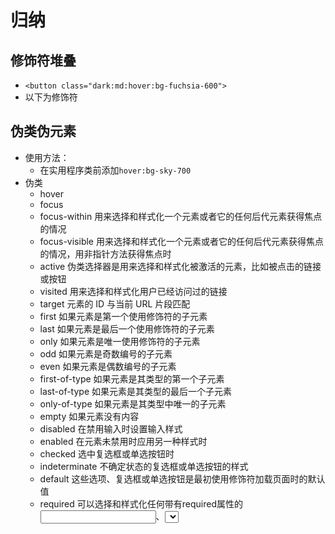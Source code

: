 # 归纳

## 修饰符堆叠

- `<button class="dark:md:hover:bg-fuchsia-600">`
- 以下为修饰符

## 伪类伪元素

- 使用方法：
  - 在实用程序类前添加`hover:bg-sky-700`
- 伪类
  - hover
  - focus
  - focus-within 用来选择和样式化一个元素或者它的任何后代元素获得焦点的情况
  - focus-visible 用来选择和样式化一个元素或者它的任何后代元素获得焦点的情况，用非指针方法获得焦点时
  - active 伪类选择器是用来选择和样式化被激活的元素，比如被点击的链接或按钮
  - visited 用来选择和样式化用户已经访问过的链接
  - target 元素的 ID 与当前 URL 片段匹配
  - first 如果元素是第一个使用修饰符的子元素
  - last 如果元素是最后一个使用修饰符的子元素
  - only 如果元素是唯一使用修饰符的子元素
  - odd 如果元素是奇数编号的子元素
  - even 如果元素是偶数编号的子元素
  - first-of-type 如果元素是其类型的第一个子元素
  - last-of-type 如果元素是其类型的最后一个子元素
  - only-of-type 如果元素是其类型中唯一的子元素
  - empty 如果元素没有内容
  - disabled 在禁用输入时设置输入样式
  - enabled 在元素未禁用时应用另一种样式时
  - checked 选中复选框或单选按钮时
  - indeterminate 不确定状态的复选框或单选按钮的样式
  - default 这些选项、复选框或单选按钮是最初使用修饰符加载页面时的默认值
  - required 可以选择和样式化任何带有required属性的<input>、<select>或<textarea>元素
  - valid 输入有效时的样式
  - invalid 输入无效时的样式
  - in-range 当输入的值在指定的范围限制内时
  - out-of-range 当输入的值超出指定范围限制时
  - placeholder-shown 显示占位符时设置输入样式
  - autofill 自动填充输入时，用户未编辑过
  - read-only 在输入为只读时
- 伪元素
  - before 创建一个元素作为当前元素的第一个子元素
  - after
  - placeholder
  - file 代表 type="file" 的 <input> 的按钮 ::file-selector-button
  - marker: 匹配当前标签下 列表的标记框（通常为一个符号或数字）。它作用在任何设置了 display: list-item 的元素或伪元素上，例如 <li> 和 <summary> 元素
  - selection 是一个CSS伪元素选择器，它可以用来给用户选中的文本添加样式
  - first-line 首行
  - first-letter 首字
  - backdrop ::backdrop在任何处于全屏模式的元素下的即刻渲染的盒子（并且在所有其他在堆中的层级更低的元素之上）

## 媒体查询

- 使用方法：
  - 在实用程序类前添加`sm:bg-sky-700`
- 媒体查询
  - sm @media (min-width: 640px)
  - md @media (min-width: 768px)
  - lg @media (min-width: 1024px)
  - xl @media (min-width: 1280px)
  - 2xl @media (min-width: 1536px)
  - min-[…] 自定义 @media (min-width: …)`min-[320px]`
  - max-sm @media not all and (min-width: 640px)
  - max-md @media not all and (min-width: 768px)
  - max-lg @media not all and (min-width: 1024px)
  - max-xl @media not all and (min-width: 1280px)
  - max-2xl @media not all and (min-width: 1536px)
  - max-[…] 自定义@media (max-width: …)
  - portrait 竖屏，@media (orientation: portrait)
  - landscape 横屏
  - dark @media (prefers-color-scheme: dark)
  - motion-reduce 一个CSS媒体查询，它可以用来检测用户是否在设备上启用了减少非必要动画或运动的设置
  - motion-safe 当用户没有设置 prefers-reduced-motion 时才添加样式
  - contrast-more 用户请求更多对比度时，@media (prefers-contrast: more)
  - print 打印样式
  - supports-[...] 特性查询，用来判断浏览器是否支持某些 css 特性，例如：@supports (display: grid) { ... }`supports-[display:grid]:grid`

## 其他

### 属性选择器

- aria-* 属性选择器
  - `<div aria-checked="true" class="aria-checked:bg-sky-700">`
  - `<th aria-sort="ascending" class="aria-[sort=ascending]:bg-[url('/img/down-arrow.svg')]">`
  - 和 group 和 peer 配合使用`<svg class="group-aria-[sort=ascending]:rotate-0>`
- data-* 属性选择器
  - `<div data-size="large" class="data-[size=large]:p-8">`
- open 具有 open 属性的元素
  - `<details class="open:bg-white>`
  - details 和 dialog 标签具有 open 属性

### 后代选择器

- ltr、rtl 不同文本展示方式下设置样式，html 中设置

  ```
  <html dir="ltr">
  ```

  才能够生效

  - `<div class="ltr:ml-3 rtl:mr-3">`

- 根据父元素状态设置元素样式时，在父元素绑定group，在子元素绑定group-*来定义

```html
<a href="#" class="group">
  <h3 class="group-hover:text-white">New project</h3>
</a>
```

- 根据特定父元素状态来设置元素样式，在父元素绑定group/{name}，在子元素绑定group-hover/{name}来定义

```html
<li class="group/item">
  <a class="group-hover/item:visible"></a>
</li>
```

- 可以在 group-[] 的方括号内传入任意选择器来指定特定的父元素

```xml
<div class="group is-published">
  <div class="group-[.is-published]:block">
    Published
  </div>
</div>
```

- & 用来作为 group 的占位符，空格用 _ 代替`group-[.is-published]:block`是`group-[&.is-published]:block`的简写

```vue
<div class="group">
  <div class="group-[:nth-of-type(3)_&]:block">
  </div>
</div>
```

```css
:nth-of-type(3) .group .group-\[\:nth-of-type\(3\)_\&\]\:block {
  display: block;
}
```



https://www.tailwindcss.cn/docs/configuration

# 安装（略）

# 编辑器设置（略）

# Using with Preprocessors 与预处理器一起使用（略）

# Optimizing for Production 针对生产进行优化（略）

# Browser Support 浏览器支持（略）

# Upgrade Guide 升级指南（略）

# Utility-First Fundamentals 效用优先基础知识

- 好处
  - You aren’t wasting energy inventing class names. 你不是在浪费精力发明类名
    - 注释：一个自定义类有什么作用？
  - Your CSS stops growing 您的 CSS 停止增长
  - Making changes feels safer 进行更改感觉更安全
    - 注释：只影响当前标签
- Why not just use inline styles? 为什么不直接使用内联样式？
  - Designing with constraints.有约束的设计。
    - 注释：使用 tailwindcss 的值有一定的范围，并不是可任意定义的
  - Responsive design 响应式设计
  - Hover, focus, and other states. 悬停、焦点和其他状态

# Hover, Focus, and Other States 悬停、焦点和其他状态

- Every utility class in Tailwind can be applied conditionally by adding a modifier to the beginning of the class name that describes the condition you want to target.
  - Tailwind 中的每个实用程序类都可以有条件地应用，方法是在描述要面向的条件的类名的开头添加一个修饰符。
  - 注释：实用程序类 是指 Tailwind 提供的基础类

```vue
<button class="bg-sky-500 hover:bg-sky-700 ...">
  Save changes
</button>
```

```css
// 生成的 css
.bg-sky-500 {
  background-color: #0ea5e9;
}
.hover\:bg-sky-700:hover {
  background-color: #0369a1;
}
```



- Pseudo-classes, like :hover, :focus, :first-child, and :required
  - 伪类
  - hover
  - focus
  - focus-within 用来选择和样式化一个元素或者它的任何后代元素获得焦点的情况
  - focus-visible 用来选择和样式化一个元素或者它的任何后代元素获得焦点的情况，用非指针方法获得焦点时
  - active 伪类选择器是用来选择和样式化被激活的元素，比如被点击的链接或按钮
  - visited 用来选择和样式化用户已经访问过的链接
  - target 元素的 ID 与当前 URL 片段匹配
  - first 如果元素是第一个使用修饰符的子元素
  - last 如果元素是最后一个使用修饰符的子元素
  - only 如果元素是唯一使用修饰符的子元素
  - odd 如果元素是奇数编号的子元素
  - even 如果元素是偶数编号的子元素
  - first-of-type 如果元素是其类型的第一个子元素
  - last-of-type 如果元素是其类型的最后一个子元素
  - only-of-type 如果元素是其类型中唯一的子元素
  - empty 如果元素没有内容
  - disabled 在禁用输入时设置输入样式
  - enabled 在元素未禁用时应用另一种样式时
  - checked 选中复选框或单选按钮时
  - indeterminate 不确定状态的复选框或单选按钮的样式
  - default 这些选项、复选框或单选按钮是最初使用修饰符加载页面时的默认值
  - required 可以选择和样式化任何带有required属性的<input>、<select>或<textarea>元素
  - valid 输入有效时的样式
  - invalid 输入无效时的样式
  - in-range 当输入的值在指定的范围限制内时
  - out-of-range 当输入的值超出指定范围限制时
  - placeholder-shown 显示占位符时设置输入样式
  - autofill 自动填充输入时，用户未编辑过
  - read-only 在输入为只读时
- Pseudo-elements, like ::before, ::after, ::placeholder, and ::selection
  - 伪元素
  - before 创建一个元素作为当前元素的第一个子元素
  - after
  - Note that if you’ve disabled our preflight base styles, the content property will not be set to an empty string by default, and you will need to include content-[''] any time you use the before and after modifiers.
    - 如果没有`@tailwind base;`引入基本样式，那么 before 等为元素不会自动 content 一个空字符串，需要`<div class="before:content-[''] before:block ...">`手动实现
  - placeholder
  - file 代表 type="file" 的 <input> 的按钮 ::file-selector-button
    - Note that Tailwind’s border reset is not applied to file input buttons. This means that to add a border to a file input button, you need to explicitly set the border-style using a class like alongside any border-width utility:file:border-solid
      - `@tailwind base;`中对于边框的样式重置不会影响 file input，如果需要边框的话，需要手动设置`file:border-solid`
  - We’ve designed the marker modifier to be inheritable, so although you can use it directly on an <li> element, you can also use it on a parent to avoid repeating yourself.
    - marker: 匹配当前标签下 列表的标记框（通常为一个符号或数字）。它作用在任何设置了 display: list-item 的元素或伪元素上，例如 <li> 和 <summary> 元素
    - 注意后代选择器样式影响范围问题

```javascript
<ul role="list" class="pl-5 space-y-3 list-disc marker:text-sky-400 text-slate-500">
  <li>5 cups chopped Porcini mushrooms</li>
  <li>1/2 cup of olive oil</li>
  <li>3lb of celery</li>
</ul>

// css应该是
.marker:text-sky-400 ::marker{
  // text-sky-400的样式
}
```

- 接上面

  - selection 是一个CSS伪元素选择器，它可以用来给用户选中的文本添加样式
    - We’ve designed the selection modifier to be inheritable, so you can add it anywhere in the tree and it will be applied to all descendant elements.
      - selection 可以用于给所有选中的子孙文件添加样式，`selection:bg-fuchsia-300`对应的 css 应该是`selection\:bg-fuchsia-300 ::selection{}`
      - 注释：注意后代选择器导致的影响范围不明确问题
  - first-line 首行
  - first-letter 首字
  - backdrop
    - ::backdrop 在任何处于全屏模式的元素下的即刻渲染的盒子（并且在所有其他在堆中的层级更低的元素之上）
    - 注释：原生 dialog 标签就是一个全屏模式的元素，可以用这个类来修改它的容器的样式

- Media and feature queries, like responsive breakpoints, dark mode, and prefers-reduced-motion

  - 响应

    - 媒体查询 @media：屏幕宽度、分辨率、方向
      - 屏幕宽度 md、lg 等
        - sm @media (min-width: 640px)
        - md @media (min-width: 768px)
        - lg @media (min-width: 1024px)
        - xl @media (min-width: 1280px)
        - 2xl @media (min-width: 1536px)
        - min-[…] @media (min-width: …)
        - max-sm @media not all and (min-width: 640px)
        - max-md @media not all and (min-width: 768px)
        - max-lg @media not all and (min-width: 1024px)
        - max-xl @media not all and (min-width: 1280px)
        - max-2xl @media not all and (min-width: 1536px)
        - max-[…] @media (max-width: …)
      - 方向
        - portrait 竖屏，`@media (orientation: portrait)`
        - landscape 横屏
    - 流式布局：百分比、flex
    - 响应图片：根据分辨率加载不同大小图片

  - 黑暗：

    - 媒体查询

      - ```
        dark:bg-slate-900
        ```

        - `@media (prefers-color-scheme: dark) { ... }`和`@media (prefers-color-scheme: light) { ... }`

    - 使用 CSS 中的过滤器（filter），利用 invert 和 hue-rotate 两个函数来反转和调整页面元素的颜色

      - filter 属性来给元素（通常是图片）添加一些视觉效果（类似于 Photoshop 中的滤镜）。CSS filter 属性可以让您实现一些预定义的效果，例如模糊、亮度、对比度、阴影、灰度、色相、反转、透明度、饱和度和棕褐色等。您也可以使用 url () 函数来引用 SVG 文件中定义的滤镜效果。`filter: blur(5px) brightness(0.5) hue-rotate(90deg);`
      - invert() 函数是一种滤镜函数，可以用来给元素（通常是图片）添加反色的效果。invert() 函数的作用是将输入图像中的每个颜色样本反转，即用 255 减去原来的颜色值。可以传入参数表示反转的程度
      - hue-rotate() 函数是一种滤镜函数，可以用来给元素（通常是图片）添加色相旋转的效果。色相旋转的意思是将输入图像中的每个颜色样本沿着色环（色彩模型中的一个圆形区域，表示不同的色相）旋转一定的角度，从而改变图像的色调。
      - 注释：invert 使图片的颜色趋于中和然后反向，hue-rotate 使图片中的颜色变成其他颜色

    - 使用 CSS 中的混合模式（mix-blend-mode），让页面元素的颜色与背景色相互影响，产生不同的视觉效果

      - mix-blend-mode 是一种 CSS 属性，它定义了一个元素的内容如何与其父元素的内容和元素的背景如何混合。它允许你创建令人惊艳的视觉效果，可以用于创建半透明效果、添加阴影、制作图片蒙版和很多其他效果。具体来说，mix-blend-mode 定义了两个元素之间的颜色混合模式。

  - motion-reduce

    - prefers-reduced-motion 是一个CSS媒体查询，它可以用来检测用户是否在设备上启用了减少非必要动画或运动的设置`@media (prefers-reduced-motion) { ... }`
    - motion-safe 当用户没有设置 prefers-reduced-motion 时才添加样式`motion-safe:hover:-translate-x-0.5`

  - contrast-more 用户请求更多对比度时，

    ```
    @media (prefers-contrast: more)
    ```

    - contrast-less 用户要求降低对比度时

  - print 打印样式

  - Use the supports-[...] modifier to style things based on whether a certain feature is supported in the user’s browser.

    - 特性查询，用来判断浏览器是否支持某些 css 特性，例如：`@supports (display: grid) { ... }`
    - `<div class="flex supports-[display:grid]:grid ...">`
    - Under the hood the supports-[...] modifier generates @supports rules and takes anything you’d use with @supports (...) between the square brackets, like a property/value pair, and even expressions using and and or.
      - 方括号内支持 @supports () 内的所有语法
    - For terseness, if you only need to check if a property is supported (and not a specific value), you can just specify the property name:
      - 为了简洁起见可以直接用属性名判断是否支持该属性`supports-[backdrop-filter]:bg-black/25`
      - backdrop-filter 是一种 CSS 属性，它可以让你对一个元素的背景或背景区域应用图形效果，比如模糊、色彩变换等。它和 filter 属性的效果类似，但是 filter 属性是对元素的内容应用效果，而 backdrop-filter 属性是对元素的背景应用效果。
    - You can configure shortcuts for common @supports rules you’re using in your project in the theme.supports section of your tailwind.config.js file:
      - 可以在配置文件中为[]内内容配置快捷方式，注意：快捷方式不是通过[]传入

```java
/** @type {import('tailwindcss').Config} */
module.exports = {
  theme: {
    supports: {
      grid: 'display: grid',
    },
  },
}

// 可以在项目中使用这些自定义修饰符：supports-*
<div class="supports-grid:grid">
```

- Attribute selectors, like [dir="rtl"] and [open]

  - Use the aria-* modifier to conditionally style things based on ARIA attributes.

    - 根据是否有 aria-* 属性来控制

      ```
      <div aria-checked="true" class="bg-gray-600 aria-checked:bg-sky-700">
      ```

      - ARIA 用于修改无障碍树中定义的元素的状态和属性，例如：把 aria-hidden="true" 加到元素上会把该元素和它的所有子元素从无障碍树上移除。这样做可以通过隐藏下列内容来提升使用辅助技术的用户体验

    - By default we’ve included modifiers for the most common boolean ARIA attributes:

      - 为[常用](https://www.tailwindcss.cn/docs/hover-focus-and-other-states#aria-states)的 aria 属性提供了快捷方式

    - [原生所有的 aria 属性](https://developer.mozilla.org/zh-CN/docs/Web/Accessibility/ARIA/Attributes)

    - If you need to use a one-off aria modifier that doesn’t make sense to include in your theme, or for more complex ARIA attributes that take specific values, use square brackets to generate a property on the fly using any arbitrary value.

      - 使用 [] 可以使用任意 aria 属性，例如：`<th aria-sort="ascending" class="aria-[sort=ascending]:bg-[url('/img/down-arrow.svg')]">`

    - ARIA state modifiers can also target parent and sibling elements using the group-aria-* and peer-aria-* modifiers:

      - 可以和 group 和 peer 配合使用，`<svg class="group-aria-[sort=ascending]:rotate-0>`标识父组件具有`aria-sort=ascending`属性时 svg 的样式

    - You can customize which aria-* modifiers are available by editing theme.aria or theme.extend.aria in your tailwind.config.js file

      - 可以在配置中为[]内内容配置快捷方式，注意：快捷方式不是通过[]传入

```ts
/** @type {import('tailwindcss').Config} */
module.exports = {
  theme: {
    extend: {
      aria: {
        asc: 'sort="ascending"',
        desc: 'sort="descending"',
      },
    },
  },
};
```

- 接上面
  - Since there are no standard data-* attributes by definition, by default we only support arbitrary values out of the box, for example:
    - data- 没有官方默认属性，所以默认只支持[]传入任意值，例如`<div data-size="large" class="data-[size=large]:p-8">`
    - You can configure shortcuts for common data attribute selectors you’re using in your project in the theme.data section of your tailwind.config.js file:
      - 可以在配置文件中配置快捷方式
      - ~= 是一种 CSS 属性选择器，它用来选择具有指定属性和值的元素，其中值是一个由空格分隔的列表，且列表中包含指定的值。

```ts
/** @type {import('tailwindcss').Config} */
module.exports = {
  theme: {
    data: {
      checked: 'ui~="checked"',
    },
  },
}

// 使用
<div data-ui="checked active" class="data-checked:underline">
```

- 接上面

  - Use the rtl and ltr modifiers to conditionally add styles in right-to-left and left-to-right modes respectively when building multi-directional layouts:

    - 使用 rtl 和 ltr 在不同文本展示方式下设置样式`<div class="ltr:ml-3 rtl:mr-3">`
    - Note that the ltr modifier will not take effect unless the dir attribute is explicitly set to ltr, so if you are building a multi-directional site make sure to always set a direction, not just in rtl mode.
    - 必须在 html 中设置`<html dir="ltr">`才能够生效

  - Use the open modifier to conditionally add styles when a <details> or <dialog> element is in an open state:

    - details 和 dialog 标签具有 open 属性

      ```
      <details class="open:bg-white>
      ```

      - details 折叠框标签

- These modifiers can even be stacked to target more specific situations, for example changing the background color in dark mode, at the medium breakpoint, on hover:

  - 这些修饰符甚至可以堆叠

```xml
<button class="dark:md:hover:bg-fuchsia-600 ...">
  Save changes
</button>
```

- When you need to style an element based on the state of some parent element, mark the parent with the group class, and use group-* modifiers like group-hover to style the target element:
  - 根据父元素状态设置元素样式时，在父元素绑定`group`，在子元素绑定`group-*`来定义
  - 注释：嵌套容易导致影响范围不明确
  - 下例：当 <a> hover 时，svg、h3、p 改变字体颜色
  - 适用于每个伪类
  - 注释：group不是通过原生css的伪类实现的，文档的归类会导致误导

```xml
<a href="#" class="block max-w-xs p-6 mx-auto space-y-3 bg-white rounded-lg shadow-lg group ring-1 ring-slate-900/5 hover:bg-sky-500 hover:ring-sky-500">
  <div class="flex items-center space-x-3">
    <svg class="w-6 h-6 stroke-sky-500 group-hover:stroke-white" fill="none" viewBox="0 0 24 24"><!-- ... --></svg>
    <h3 class="text-sm font-semibold text-slate-900 group-hover:text-white">New project</h3>
  </div>
  <p class="text-sm text-slate-500 group-hover:text-white">Create a new project from a variety of starting templates.</p>
</a>
```

- When nesting groups, you can style something based on the state of a specific parent group by giving that parent a unique group name using a group/{name} class, and including that name in modifiers using classes like group-hover/{name}:
  - 根据特定父元素状态来设置元素样式，在父元素绑定`group/{name}`，在子元素绑定`group-hover/{name}`来定义

```xml
<ul role="list">
  {#each people as person}
    <li class="group/item hover:bg-slate-100 ...">
      <img src="{person.imageUrl}" alt="" />
      <div>
        <a href="{person.url}">{person.name}</a>
        <p>{person.title}</p>
      </div>
      <a class="group/edit invisible hover:bg-slate-200 group-hover/item:visible ..." href="tel:{person.phone}">
        <span class="group-hover/edit:text-gray-700 ...">Call</span>
        <svg class="group-hover/edit:translate-x-0.5 group-hover/edit:text-slate-500 ...">
          <!-- ... -->
        </svg>
      </a>
    </li>
  {/each}
</ul>
```

- You can create one-off group-* modifiers on the fly by providing your own selector as an arbitrary value between square brackets:
  - 可以在 group-[] 的方括号内传入任意选择器来指定特定的父元素

```csharp
<div class="group is-published">
  <div class="hidden group-[.is-published]:block">
    Published
  </div>
</div>

// 生成的 css
.group.is-published .group-\[\.is-published\]\:block {
  display: block;
}
```

- For more control, you can use the & character to mark where .group should end up in the final selector relative to the selector you are passing in:
  - & 用来作为 group 的占位符，空格用 _ 代替

```typescript
<div class="group">
  <div class="group-[:nth-of-type(3)_&]:block">
    <!-- ... -->
  </div>
</div>

// 生成的css
:nth-of-type(3) .group .group-\[\:nth-of-type\(3\)_\&\]\:block {
  display: block;
}
```

- When you need to style an element based on the state of a sibling element, mark the sibling with the peer class, and use peer-* modifiers like peer-invalid to style the target element:
  - 根据同级元素来设置之后元素，`peer`用来标记需要观察的同级元素，`peer-*`用来标记之后元素在同级元素处于 * 状态时的样式
  - 注释：p ~ span 只能选中 p 之后同个父级的 span 并不能选中之前的
  - 注释：peer不是通过 css原生伪类实现的，文档的分类具有误导

```javascript
<form>
  <label class="block">
    <span class="block text-sm font-medium text-slate-700">Email</span>
    <input type="email" class="peer ..."/>
    <p class="invisible mt-2 text-sm text-pink-600 peer-invalid:visible">
      Please provide a valid email address.
    </p>
  </label>
</form>

// css
peer:invalid ~ peer-invalid\:visible{
  // visible 实用程序类预定义的样式
}
```

- When using multiple peers, you can style something on the state of a specific peer by giving that peer a unique name using a peer/{name} class, and including that name in modifiers using classes like peer-checked/{name}:
  - 根据特定同级元素来设置之后元素，`peer/{name}`用来标记需要观察的同级元素，`peer-*/{name}`用来标记之后元素在同级元素处于 * 状态时的样式

```xml
<fieldset>
  <legend>Published status</legend>

  <input id="draft" class="peer/draft" type="radio" name="status" checked />
  <label for="draft" class="peer-checked/draft:text-sky-500">Draft</label>

  <input id="published" class="peer/published" type="radio" name="status" />
  <label for="published" class="peer-checked/published:text-sky-500">Published</label>

  <div class="hidden peer-checked/draft:block">Drafts are only visible to administrators.</div>
  <div class="hidden peer-checked/published:block">Your post will be publicly visible on your site.</div>
</fieldset>
```

- You can create one-off peer-* modifiers on the fly by providing your own selector as an arbitrary value between square brackets:
  - 可以在 pree-[] 的方括号内传入任意选择器来指定特定的同级元素
  - 注释：pree-[] 和 pree-* 可以同时使用，应该和 peer-*/{name} 也能同时使用，group 应该也一样

```xml
<form>
  <label for="email">Email:</label>
  <input id="email" name="email" type="email" class="is-dirty peer" required />
  <div class="peer-[.is-dirty]:peer-required:block hidden">This field is required.</div>
  <!-- ... -->
</form>
```

- For more control, you can use the & character to mark where .peer should end up in the final selector relative to the selector you are passing in:
  - & 用来作为 .peer 的占位符，空格用 _ 代替，`peer-[:nth-of-type(3)_&]`最终被解析为`:nth-of-type(3) .peer`

```xml
<div>
  <input type="text" class="peer" />
  <div class="hidden peer-[:nth-of-type(3)_&]:block">
    <!-- ... -->
  </div>
</div>
```

- Arbitrary variants are just format strings that represent the selector, wrapped in square brackets. For example, this arbitrary modifier selects an element only when it is the third child:
  - 可以使用 [] 定义任意的选择器`<li class="[&:nth-child(3)]:underline">{item}</li>`
  - Arbitrary variants can be stacked with built-in modifiers or with each other, just like the rest of the modifiers in Tailwind:
    - []可以和其他内置类名共同使用`<li class="lg:[&:nth-child(3)]:hover:underline">{item}</li>`
  - You can also use at-rules like @media or @supports in arbitrary variants:
    - 可以在[]中使用 @media or @supports`<div class="flex [@supports(display:grid)]:grid">`
  - You can even combine at-rules and regular selector modifiers by including the selector modifier within curly braces after the at-rule:
    - 在 [] 可以使用 {} 包含选择器，例如：`<button type="button" class="[@media(any-hover:hover){&:hover}]:opacity-100">`
    - `@media(any-hover:hover)`当前设备有输入机制可以实现 hover 效果
- If you find yourself using the same arbitrary modifier multiple times in your project, it might be worth extracting it to a plugin using the addVariant API:
  可以把 [] 定义的任意选择器配置为插件

```javascript
let plugin = require('tailwindcss/plugin')

module.exports = {
  // ...
  plugins: [
    plugin(function ({ addVariant }) {
      // Add a `third` variant, ie. `third:pb-0`
      addVariant('third', '&:nth-child(3)')
    })
  ]
}
```

- All of Tailwind’s modifiers are available to use with your own custom classes as long as you’ve defined them in one of Tailwind’s layers or added them using a plugin:
  - 所有修饰符都可以和自定义类一起使用

```ts
@tailwind base;
@tailwind components;
@tailwind utilities;

@layer utilities {
  // 自定义类名
  .content-auto {
    content-visibility: auto;
  }
}

// 使用时
<div class="lg:content-auto">
```

- For the most part this doesn’t actually matter, but there are a few situations where the order you use actually generates meaningfully different CSS.
  - 修饰符的绑定顺序会导致结果的不同
  - dark: 在 tailwind 中可选择实现方法，一种是通过 @media 另一种是通过 html 中添加 .dark，当以 class 方式实现时，第二种顺序会导致错误

```css
/* dark:group-hover:opacity-100 */
.dark .group:hover .dark\:group-hover\:opacity-100 {
  opacity: 1;
}

/* group-hover:dark:opacity-100 */
.group:hover .dark .group-hover\:dark\:opacity-100 {
  opacity: 1;
}
```

- For example, if you have darkMode configured to class, combining the dark and group-hover modifiers generates a different result depending on the order you use:
  - 例如：使用 prose-headings 时需要注意顺序
  - prose-headings 是官方插件中提供的修饰符，会影响 h1, h2, h3, h4, th 这些元素的样式，你可以在它后面加上任何 Tailwind 的工具类，来改变标题的字体、颜色、大小、对齐等属性
  - :is() 是 CSS 中的一个伪类函数，它可以接受一个选择器列表作为参数，并选择该列表中任何一个选择器可以选择的元素。这对于以更紧凑的形式编写复杂的选择器非常有用。
  - :where 和 :is 的功能一样，但是 is 匹配中的化等于静态选择器的优先级，而 where 匹配中的化只等于其余选择器的优先级，例如：`:where(.foo) .bar {}`的优先级只计算`.bar部分`
  - 注释：伪类会修饰随后的实体，如果没有则修饰自身，例如：`hover:prose-headings:underline`这里的`hover:`修饰的是`prose-headings:`

```css
/* prose-headings:hover:underline */
.prose-headings\:hover\:underline:hover :is(:where(h1, h2, h3, h4, th)) {
  text-decoration: underline;
}

/* hover:prose-headings:underline */
.hover\:prose-headings\:underline :is(:where(h1, h2, h3, h4, th)):hover {
  text-decoration: underline;
}
```

# Responsive Design 响应式设计

- What this means is that unprefixed utilities (like uppercase) take effect on all screen sizes, while prefixed utilities (like md:uppercase) only take effect at the specified breakpoint and above.
  - 移动优先，不带前缀所有尺寸适用，加了前缀，指定断点及以上适用
- If you’d like to apply a utility only when a specific breakpoint range is active, stack a responsive modifier like md with a max-* modifier to limit that style to a specific range:
  - 可以堆叠断点以设置一个区间类使用的样式`<div class="md:max-xl:flex">`
- You can completely customize your breakpoints in your tailwind.config.js file:
  - 可以自定义断点

```java
/** @type {import('tailwindcss').Config} */
module.exports = {
  theme: {
    screens: {
      'tablet': '640px',
      // => @media (min-width: 640px) { ... }

      'laptop': '1024px',
      // => @media (min-width: 1024px) { ... }

      'desktop': '1280px',
      // => @media (min-width: 1280px) { ... }
    },
  }
}
```

- If you need to use a one-off breakpoint that doesn’t make sense to include in your theme, use the min or max modifiers to generate a custom breakpoint on the fly using any arbitrary value.
  - 可以使用[]自定义断点

```html
<div class="min-[320px]:text-center max-[600px]:bg-sky-300">
```

# Dark Mode 暗黑模式

- If you want to support toggling dark mode manually instead of relying on the operating system preference, use the class strategy instead of the media strategy:
  - 如果要手动切换暗黑模式，需要使用 class 实现方式
  - Window 的 matchMedia() 方法返回一个新的 MediaQueryList 对象，表示指定的媒体查询字符串解析后的结果。返回的 MediaQueryList 可被用于判定 Document 是否匹配媒体查询，或者监控一个 document 来判定它匹配了或者停止匹配了此媒体查询。
- You can customize the dark mode selector name by setting darkMode to an array with your custom selector as the second item:
  - 'class'表示使用类（class）策略来切换暗黑模式，也就是说，当HTML元素上存在dark类时，就会启用暗黑模式。
  - '[data-mode="dark"]'表示使用自定义的属性选择器来切换暗黑模式，也就是说，当HTML元素上存在data-mode="dark"属性时，就会启用暗黑模式。

```ts
/** @type {import('tailwindcss').Config} */
module.exports = {
  darkMode: ['class', '[data-mode="dark"]'],
  // ...
}
```

# Reusing Styles 重用样式

- 不建议这么做
- While it’s highly recommended that you create proper template partials for more complex components, you can use Tailwind’s @apply directive to extract repeated utility patterns to custom CSS classes when a template partial feels heavy-handed.
  - 使用 @apply 将实用程序类整合成重用样式

```less
@tailwind base;
@tailwind components;
@tailwind utilities;

@layer components {
  .btn-primary {
    @apply py-2 px-4 bg-blue-500 text-white font-semibold rounded-lg shadow-md hover:bg-blue-700 focus:outline-none focus:ring-2 focus:ring-blue-400 focus:ring-opacity-75;
  }
}
```

- If you’re going to use @apply, use it for very small, highly reusable things like buttons and form controls — and even then only if you’re not using a framework like React where a component would be a better choice.
  - 只有当只有单个 html 标签时才尝试使用 @apply 整合重用样式，其他情况组件会是更好的选择

# Adding Custom Styles 添加自定义样式

```java
/** @type {import('tailwindcss').Config} */
module.exports = {
  theme: {
    screens: {
      sm: '480px',
      md: '768px',
      lg: '976px',
      xl: '1440px',
    },
    colors: {
      'blue': '#1fb6ff',
      'pink': '#ff49db',
      'orange': '#ff7849',
      'green': '#13ce66',
      'gray-dark': '#273444',
      'gray': '#8492a6',
      'gray-light': '#d3dce6',
    },
    fontFamily: {
      sans: ['Graphik', 'sans-serif'],
      serif: ['Merriweather', 'serif'],
    },
    extend: {
      spacing: {
        '128': '32rem',
        '9xl': '128rem',
      },
      borderRadius: {
        '4xl': '2rem',
      }
    }
  }
}
```

- When you find yourself really needing something like top: 117px to get a background image in just the right spot, use Tailwind’s square bracket notation to generate a class on the fly with any arbitrary value:
  - 可以使用 [] 来突破 Tailwind 给出的限定值

```html
<div class="top-[117px]">
```

- This is basically like inline styles, with the major benefit that you can combine it with interactive modifiers like hover and responsive modifiers like lg:
  - [] 可以和装饰符一起实用

```html
<div class="before:content-['Festivus'] lg:top-[344px]">
```

- It’s even possible to use the theme function to reference the design tokens in your tailwind.config.js file:
  - 在 [] 中可以使用 theme 函数应用 配置 中定义的变量
  - fit-content(max-content)是一个CSS属性，它可以用来调整元素的大小，使其适应内容的尺寸。
    - 这意味着盒子会使用可用的空间，但永远不会超过max-content。
    - 当fit-content用于设置元素的width、height、min-width、min-height、max-width和max-height时，最大和最小尺寸将基于元素的内容尺寸计算

```html
<div class="grid grid-cols-[fit-content(theme(spacing.32))]">
```

- When using a CSS variable as an arbitrary value, wrapping your variable in var(...) isn’t needed — just providing the actual variable name is enough:
  - 当使用 css 原生变量时不需要使用 var() 包裹，只需要直接使用变量名

```html
<div class="bg-[--my-color]">
```

- If you ever need to use a CSS property that Tailwind doesn’t include a utility for out of the box, you can also use square bracket notation to write completely arbitrary CSS:
  - [] 同样可以用来，完全自定义 css
  - This is really like inline styles, but again with the benefit that you can use modifiers:
    - 依然可以使用修饰符
  - mask-type:luminance是一个CSS属性，它表示SVG <mask>元素是用作亮度掩码还是alpha掩码。
    - 掩码是一串二进制代码，用于对目标字段进行位与运算，屏蔽或选择当前的输入位。
    - alpha掩码是一种CSS属性，它可以用来指定一个颜色的透明度或不透明度。
  - div 元素可以使用 mask-type 属性，但是需要满足以下条件：
    - div 元素必须有一个 mask-image 属性，用于指定遮罩图片的路径。`mask-image: url(masks.svg#star);`
    - 遮罩图片必须是一个 SVG 图形，且包含一个 id 属性，用于在 mask-image 中引用。

```html
<div class="[mask-type:luminance] hover:[mask-type:alpha]">
```

- This can be useful for things like CSS variables as well, especially when they need to change under different conditions:
  - 还可以用来修改css原生变量的值

```html
<div class="[--scroll-offset:56px] lg:[--scroll-offset:44px]">
```

- Arbitrary variants are like arbitrary values but for doing on-the-fly selector modification, like you can with built-in pseudo-class variants like hover:{utility} or responsive variants like md:{utility} but using square bracket notation directly in your HTML.
  - []和：配合使用还可以用来实现任意变体

```xml
<li class="lg:[&:nth-child(3)]:hover:underline">{item}</li>
```

- In situations where underscores are common but spaces are invalid, Tailwind will preserve the underscore instead of converting it to a space, for example in URLs:
  - 在[]中并不是所有_都表示空格，在 空格 无效的情况下_保持原样，例如在url()中

```html
<div class="bg-[url('/what_a_rush.png')]">
```

- In the rare case that you actually need to use an underscore but it’s ambiguous because a space is valid as well, escape the underscore with a backslash and Tailwind won’t convert it to a space:
  - 当明确不转换_为空格的地方可以使用\标识

```html
<div class="before:content-['hello\_world']">
```

- If you’re using something like JSX where the backslash is stripped from the rendered HTML, use String.raw() so the backslash isn’t treated as a JavaScript escape character:
  - 在 jsx 中 `\_` 会被编译为 `_`，这和 tailwind 生成的 css 类名就会有出入导致样式无效，使用 String.raw() 包裹这个类名来解决
  - String.raw() 用来处理模板字符串，会计算插值的结果并获取HTML转义序列中的字符的原始字符串形式，例如`\n => \\n`

```javascript
<div className={String.raw`before:content-['hello\_world']`}>
```

- Many utilities in Tailwind share a common namespace but map to different CSS properties. For example text-lg and text-black both share the text- namespace, but one is for font-size and the other is for color.
  - 当使用[]作为任意属性时会面临命名空间的问题
  - When using arbitrary values, Tailwind can generally handle this ambiguity automatically based on the value you pass in:
    - 一般 tailwind 会根据传入值来自动判断

```xml
<!-- Will generate a font-size utility -->
<div class="text-[22px]">...</div>

<!-- Will generate a color utility -->
<div class="text-[#bada55]">...</div>
```

- In these situations, you can “hint” the underlying type to Tailwind by adding a CSS data type before the value:
  - 当参数是个变量时无法进行自动判断，可以在参数前添加[css数据类型](https://developer.mozilla.org/zh-CN/docs/Web/CSS/CSS_Types)来进行区别

```xml
<!-- Will generate a font-size utility -->
<div class="text-[length:var(--my-var)]">...</div>

<!-- Will generate a color utility -->
<div class="text-[color:var(--my-var)]">...</div>
```

- For more power, you can also use the @layer directive to add styles to Tailwind’s base, components, and utilities layers:
  - 可以使用 @layer 把自定义样式添加到 base, components, and utilities 中
  - components 是一些预定义的组件样式，用于创建一些常见的 UI 元素，例如按钮，卡片，表单等。utilities 是一些功能性的样式，用于控制一些细节的样式属性，例如颜色，边框，定位，布局等。
  - utilities 中定义得类的优先级应该高于其他
  - The @layer directive helps you control declaration order by automatically relocating your styles to the corresponding @tailwind directive, and also enables features like modifiers and tree-shaking for your own custom CSS.
    - 自定义的类能够和修饰符一起使用，会被按顺序归纳到各自分类中保证优先级，并且如果没有使用会从最终打包结果中树摇掉

```less
@tailwind base;
@tailwind components;
@tailwind utilities;

@layer components {
  .my-custom-style {
    /* ... */
  }
}
```

- Use the theme function or @apply directive when adding custom base styles if you want to refer to any of the values defined in your theme.
  - 如果要引用主题中定义的值可以使用 @apply 和 theme

```less
@tailwind base;
@tailwind components;
@tailwind utilities;

@layer base {
  h1 {
    @apply text-2xl rounded-b-lg;
  }
  h2 {
    @apply text-xl;
  }
  /* ... */
}

@layer components {
  .card {
    background-color: theme('colors.white');
    border-radius: theme('borderRadius.lg');
    padding: theme('spacing.6');
    box-shadow: theme('boxShadow.xl');
  }
  /* ... */
}
```

- If you want to add some custom CSS that should always be included, add it to your stylesheet without using the @layer directive:
  - 没有使用 @layer 的类不会被树摇掉
- Make sure to put your custom styles where they need to go to get the precedence behavior you want. In the example above, we’ve added the .card class before @tailwind utilities to make sure utilities can still override it.
  - 需要注意没有使用 @layer 的类的引用顺序，建议如下，保证 utilities 类型的优先级最高

```less
@tailwind base;
@tailwind components;

/* This will always be included in your compiled CSS */
.card {
  /* ... */
}

@tailwind utilities;
```

- If you are writing a lot of CSS and organizing it into multiple files, make sure those files are combined into a single stylesheet before processing them with Tailwind, or you’ll see errors about using @layer without the corresponding @tailwind directive.
  - 如果 css 分散在多个文件中，且包含 @layer 或 @tailwind，那么必须在 tailwind 处理前将这些文件合并成一个
  - The easiest way to do this is using the postcss-import plugin:
    - 使用 postcss-import 插件能根据 css 的 @import 方法将多个 css 文件在打包时合并成一个
  - While you can use features like @apply and theme inside component styles like this, the @layer directive will not work and you’ll see an error about @layer being used without a matching @tailwind directive:
    - 在 vue 这样的框架的样式中，可以使用 @apply 和 theme，但是不能使用 @layer
    - 注释：但是这里的 @apply 和 theme 只能引用到配置文件定义的类和主题，不能引用到 css 中定义的类
  - This is because under-the-hood, frameworks like Vue and Svelte are processing every single <style> block independently, and running your PostCSS plugin chain against each one in isolation.
    - 因为在 vue 这些框架中，他们是独立调用 tailwind 处理每个 vue 文件的 style 标签的，所以 tailwind    - 无法知道要把 @layer 定义的组件塞入哪个 @tailwind 中- You can also add custom styles to your project using Tailwind’s plugin system instead of using a CSS ile-   - 可以在配置文件中通过插件系统将自定义类添加到样式中
  - 参考：https://tailwindcss.com/docs/using-with-preprocessors#writing-custom-styles

```javascript
const plugin = require('tailwindcss/plugin')

module.exports = {
  // ...
  plugins: [
    plugin(function ({ addBase, addComponents, addUtilities, theme }) {
      addBase({
        'h1': {
          fontSize: theme('fontSize.2xl'),
        },
        'h2': {
          fontSize: theme('fontSize.xl'),
        },
      })
      addComponents({
        '.card': {
          backgroundColor: theme('colors.white'),
          borderRadius: theme('borderRadius.lg'),
          padding: theme('spacing.6'),
          boxShadow: theme('boxShadow.xl'),
        }
      })
      addUtilities({
        '.content-auto': {
          contentVisibility: 'auto',
        }
      })
    })
  ]
}
```

# Functions & Directives 功能与指令

- Directives are custom Tailwind-specific at-rules you can use in your CSS that offer special functionality for Tailwind CSS projects.
  - 指令参考 css 原生 [at-rules](https://developer.mozilla.org/zh-CN/docs/Web/CSS/At-rule)，能够直接在 css 文件中使用，为tailwind 扩展功能
- @tailwind
  - 原生 css 没有

```less
/**
 * This injects Tailwind's base styles and any base styles registered by
 * plugins.
 */
@tailwind base;

/**
 * This injects Tailwind's component classes and any component classes
 * registered by plugins.
 */
@tailwind components;

/**
 * This injects Tailwind's utility classes and any utility classes registered
 * by plugins.
 */
@tailwind utilities;

/**
 * 悬停、焦点和其他状态样式的文件，没有显示声明的化，默认会被添加到样式表的最后
 * Use this directive to control where Tailwind injects the hover, focus,
 * responsive, dark mode, and other variants of each class.
 *
 * If omitted, Tailwind will append these classes to the very end of
 * your stylesheet by default.
 */
@tailwind variants;
```

- Use the @layer directive to tell Tailwind which “bucket” a set of custom styles belong to. Valid layers are base, components, and utilities.
  - @layer 只能用来定义 base, components, and utilities
  - 原生 css 有相同的
- Any rules inlined with @apply will have !important removed by default to avoid specificity issues:
  - 任何使用 @apply 内联来的样式都将会删除其中的 !important

```scss
/* Input */
.foo {
  color: blue !important;
}

.bar {
  @apply foo;
}
```

- If you’d like to @apply an existing class and make it !important, simply add !important to the end of the declaration:
  - 如果你想要让生成的样式的属性都添加上 !important，只需要在 @apply 的末尾加上他就行

```scss
/* Input */
.btn {
  @apply font-bold py-2 px-4 rounded !important;
}

/* Output */
.btn {
  font-weight: 700 !important;
  padding-top: .5rem !important;
  padding-bottom: .5rem !important;
  padding-right: 1rem !important;
  padding-left: 1rem !important;
  border-radius: .25rem !important;
}
```

- Note that if you’re using Sass/SCSS, you’ll need to use Sass’ interpolation feature to get this to work:
  - 和 sass/scss 预处理器一起使用时，!important 要以 sass 的插值语法加入，才能正常工作

```scss
.btn {
  @apply font-bold py-2 px-4 rounded #{!important}; // sass 处理后应该是生成 @apply font-bold py-2 px-4 rounded !important 然后再交由 tailwind 处理
}
```

- If you try to @apply a custom class you’ve defined in your global CSS in one of these per-component <style> blocks, you’ll get an error about the class not existing:
  - 在 vue 的 style 中如果 @apply 某个在其他 css 中定义的类时将会导致错误
  - The solution to this problem is to define any custom styles you want to @apply in your components using the plugin system instead:
    - 这个问题的解决方法是使用插件的形式将类添加到样式中

```javascript
const plugin = require('tailwindcss/plugin')

module.exports = {
  // ...
  plugins: [
    plugin(function ({ addComponents, theme }) {
      addComponents({
        '.card': {
          backgroundColor: theme('colors.white'),
          borderRadius: theme('borderRadius.lg'),
          padding: theme('spacing.6'),
          boxShadow: theme('boxShadow.xl'),
        }
      })
    })
  ]
}
```

- Use the @config directive to specify which config file Tailwind should use when compiling that CSS file. This is useful for projects that need to use different configuration files for different CSS entry points.
  - @config 可以用来设置当前 css 使用的配置文件
  - 注释：可以为每个css文件指定不同的配置文件
  - The path you provide to the @config directive is relative to that CSS file, and will take precedence over a path defined in your PostCSS configuration or in the Tailwind CLI.
    - 配置文件的路径相对于当前文件
  - Note that if you’re using postcss-import, your @import statements need to come before @config for things to work correctly, as postcss-import is strict about following the CSS spec which requires @import statements to precede any other rules in the file.
    - 和 @import 一起使用时，根据 css 规则，@import 要放在最前面
- If you need to access a value that contains a dot (like the 2.5 value in the spacing scale), you can use square bracket notation:
  - 如果 theme 获取的属性的名称包含点的化，使用[]包裹

```css
.content-area {
  height: calc(100vh - theme(spacing[2.5]));
}
```

- Since Tailwind uses a nested object syntax to define its default color palette, make sure to use dot notation to access the nested colors.
  - tailwind用嵌套语法定义颜色，因此必须使用.来访问颜色
  - 注释：嵌套语法是指颜色在配置时可以直接配置一个色号，也可以配置为一个对象，里面包含多个色号

```css
.btn-blue {
  background-color: theme(colors.blue.500);
}
```

- To adjust the opacity of a color retrieved with theme, use a slash followed by the opacity value you want to use:
  - 使用 them 获取色号时可传入`/ 百分比`来设置透明度

```css
.btn-blue {
  background-color: theme(colors.blue.500 / 75%);
}
```

- The screen function allows you to create media queries that reference your breakpoints by name instead of duplicating their values in your own CSS.
  - screen() 用来根据配置的断点生成对应的媒体查询

```scss
@media screen(sm) {
  /* ... */
}

@media (min-width: 640px) {
  /* ... */
}
```

# Configuration 配置

- Every section of the config file is optional, so you only have to specify what you’d like to change. Any missing sections will fall back to Tailwind’s default configuration.
  - [默认配置](https://github.com/tailwindlabs/tailwindcss/blob/master/stubs/config.full.js)
- Generate a Tailwind config file for your project using the Tailwind CLI utility included when you install the tailwindcss npm package:
  - 生成配置文件`npx tailwindcss init`
  - This will create a minimal tailwind.config.js file at the root of your project:
    - 指定配置文件名称`npx tailwindcss init tailwindcss-config.js`
  - When you use a custom file name, you will need to specify it as a command-line argument when compiling your CSS with the Tailwind CLI tool:
    - 命令行方式指定编译时使用的配置文件`npx tailwindcss -c ./tailwindcss-config.js -i input.css -o output.css`
  - If you’re using Tailwind as a PostCSS plugin, you will need to specify your custom configuration path in your PostCSS configuration:
    - tailwind 作为 postcss 插件使用时，在 postcss.config.js 中配置 tailwind 的配置文件路径

```java
// postcss.config.js
module.exports = {
  plugins: {
    tailwindcss: { config: './tailwindcss-config.js' },
  },
}
```

- You can also configure Tailwind CSS in ESM or even TypeScript:
  - 配置项支持 ts
  - satisfies 是一个 TypeScript 4.9 中引入的新的操作符，保证声明的值满足类型

```typescript
// tailwindcss-config.ts
import type { Config } from 'tailwindcss'

export default {
  content: [],
  theme: {
    extend: {},
  },
  plugins: [],
} satisfies Config
```

- When you run npx tailwindcss init, we’ll detect if your project is an ES Module and automatically generate your config file with the right syntax.
  - 生成配置文件时会自动检测是生成 es 模块类型的还是 ts 类型的
  - You can also generate an ESM config file explicitly by using the --esm flag:
    - 也可以显示的声明你要生成哪种类型的文件`npx tailwindcss init --esm`或`npx tailwindcss init --ts`
- Use the -p flag if you’d like to also generate a basic postcss.config.js file alongside your tailwind.config.js file:
  - -p 用来生成具有 tailwindcss 插件的 postcss.config.js 配置文件
- If you’d rather scaffold a complete configuration file that includes all of Tailwind’s default configuration, use the --full option:
  - --full 生成一个包含所有默认配置的 tailwind 配置文件，不建议这么干
- The content section is where you configure the paths to all of your HTML templates, JS components, and any other files that contain Tailwind class names.
  - content 用来配置需要检查是否包含 tailwind 类名的文件

```java
/** @type {import('tailwindcss').Config} */
module.exports = {
  content: [
    './pages/**/*.{html,js}',
    './components/**/*.{html,js}',
  ],
  // ...
}
```

- The theme section is where you define your color palette, fonts, type scale, border sizes, breakpoints — anything related to the visual design of your site.
  - theme 下用来配置 颜色、字体、字体比例、边框、间距、断点
- The plugins section allows you to register plugins with Tailwind that can be used to generate extra utilities, components, base styles, or custom variants.
  - plugins 用来引入插件
  - 插件可以实现 utilities, components, base 和 variants

```javascript
/** @type {import('tailwindcss').Config} */
module.exports = {
  // ...
  plugins: [
    require('@tailwindcss/forms'),
    require('@tailwindcss/aspect-ratio'),
    require('@tailwindcss/typography'),
    require('tailwindcss-children'),
  ],
}
```

- The presets section allows you to specify your own custom base configuration instead of using Tailwind’s default base configuration.
  - presets 用来引入预设
  - 预设应该就是一套配置项

```java
/** @type {import('tailwindcss').Config} */
module.exports = {
  // ...
  presets: [
    require('@acmecorp/base-tailwind-config')
  ],

  // Project-specific customizations
  theme: {
    //...
  },
}
```

- The prefix option allows you to add a custom prefix to all of Tailwind’s generated utility classes. This can be really useful when layering Tailwind on top of existing CSS where there might be naming conflicts.
  - 为所有实用类增加前缀

```java
/** @type {import('tailwindcss').Config} */
module.exports = {
  prefix: 'tw-',
}
```

- It’s important to understand that this prefix is added after any variant modifiers. That means that classes with responsive or state modifiers like sm: or hover: will still have the responsive or state modifier first, with your custom prefix appearing after the colon:
  - 前缀是加在实用类上的和修饰符无关`hover:tw-bg-blue-500`
- The dash modifier for negative values should be added before your prefix, so -mt-8 would become -tw-mt-8 if you’ve configured tw- as your prefix:
  - 前缀也和负值标识无关`-tw-mt-8`
- Prefixes are only added to classes generated by Tailwind; no prefix will be added to your own custom classes.
  - 前缀只和 tailwind 提供的实用类有关，和自定义无关
- The important option lets you control whether or not Tailwind’s utilities should be marked with !important. This can be really useful when using Tailwind with existing CSS that has high specificity selectors.
  - important 用于配置实用类所有属性是否都带有!important
  - Now all of Tailwind’s utility classes will be generated as !important:
    - 适用于使用 @layer utilities 自定义的类

```java
/** @type {import('tailwindcss').Config} */
module.exports = {
  important: true,
}
```

- To get around this, you can set important to an ID selector like #app instead:
  - 可以把 important 设置为 css 选择器，用来提高 tailwind 类的权重
  - When using the selector strategy, be sure that the template file that includes your root selector is included in your content configuration, otherwise all of your CSS will be removed when building for production.
    - 当使用选择器时，content 必须包含引用该选择器的元素所在的文件，不然其他类都会被视为没有使用而被树摇掉

```java
/** @type {import('tailwindcss').Config} */
module.exports = {
  // ...
  important: '#app',
}
```

- Alternatively, you can make any utility important by adding a ! character to the beginning:
  - 可以在类名前加入！来标明这个类属性需要加 !important
  - The ! always goes at the beginning of the utility name, after any variants, but before any prefix:
    - !对于实用类生效，在修饰符之后，在前缀之前

```
<div class="sm:hover:!tw-font-bold">
```

- The separator option lets you customize which character should be used to separate modifiers (screen sizes, hover, focus, etc.) from utility names (text-center, items-end, etc.).
  - separator 用于定义修饰符的分隔符，默认为`：`
  - 有些模板语言把`：`作为保留字符`separator: '_'`
- The corePlugins section lets you completely disable classes that Tailwind would normally generate by default if you don’t need them for your project.
  - corePlugins 用于禁用默认生成的实用类
  - If you’d like to safelist which core plugins should be enabled, provide an array that includes a list of the core plugins you’d like to use:
    - 可以通过传入数组来声明只实用哪些实用类
  - 核心插件及对应实用类[对照表](https://www.tailwindcss.cn/docs/configuration#core-plugins)

```java
/** @type {import('tailwindcss').Config} */
module.exports = {
  corePlugins: {
    float: false,
    objectFit: false,
    objectPosition: false,
  }
}
```

- To make this easy, Tailwind provides a resolveConfig helper you can use to generate a fully merged version of your configuration object:
  - resolveConfig 用于获取配置文件合并后的内容
  - Note that this will transitively pull in a lot of our build-time dependencies, resulting in bigger client-side bundle size. To avoid this, we recommend using a tool like babel-plugin-preval to generate a static version of your configuration at build-time.
    - 这种方式会导致 resolveConfig 中的很多依赖被打包到项目中，使得打包后的体积变大，但实际上我们只需要 tailwindConfig 的最终结果不需要过程，可以使用 babel-plugin-preval 解决这个问题
    - [babel-plugin-preval](https://github.com/kentcdodds/babel-plugin-preval) 可以让你在编译时运行一些代码，并把结果替换到JavaScript文件中。

```javascript
import resolveConfig from 'tailwindcss/resolveConfig'
import tailwindConfig from './tailwind.config.js'

const fullConfig = resolveConfig(tailwindConfig)

fullConfig.theme.width[4]
// => '1rem'

fullConfig.theme.screens.md
// => '768px'

fullConfig.theme.boxShadow['2xl']
// => '0 25px 50px -12px rgba(0, 0, 0, 0.25)'
```

# Content 内容

- Paths are configured as glob patterns, making it easy to match all of the content files in your project without a ton of configuration:
  - content 配置的路径为 glob patterns 模式
  - glob patterns是一种用于指定文件名或字符串的通配符模式。
    - Use * to match anything except slashes and hidden files
      - `*`通配符，除了/以外的字符串
    - Use ** to match zero or more directories
      - `**`匹配1个或多个目录
    - Use comma separate values between {} to match against a list of options
      - 匹配 {} 提供的选项之一
  - Tailwind uses the fast-glob library under-the-hood — check out their documentation for other supported pattern features.
    - Tailwind 使用 [fast-glob](https://github.com/mrmlnc/fast-glob) 查找匹配的文件，上面的列表没有包含全部的使用方法
  - Paths are relative to your project root, not your tailwind.config.js file, so if your tailwind.config.js file is in a custom location, you should still write your paths relative to the root of your project.
    - 文件的路径相对于 tailwind 命令运行时的目录，而不是相对于 tailwind.config.js 文件
  - It’s also important that you don’t scan any CSS files — configure Tailwind to scan your templates where your class names are being used, never the CSS file that Tailwind is generating.
    - content 不要包含任何 css 文件

```java
/** @type {import('tailwindcss').Config} */
module.exports = {
  content: [
    './pages/**/*.{html,js}',
    './components/**/*.{html,js}'
  ],
  // ...
}
```

- If you use string interpolation or concatenate partial class names together, Tailwind will not find them and therefore will not generate the corresponding CSS:
  - 动态拼接的类名将不被 tailwind 正确识别，将会被树摇掉

```xml
<div class="text-{{ error ? 'red' : 'green' }}-600"></div>
```

- If you’ve created your own reusable set of components that are styled with Tailwind and are importing them in multiple projects, make sure to configure Tailwind to scan those components for class names:
  - 如果外部组件通过 Tailwind 实现了样式，应该把外部组件的代码包含进来
  - 注释：前缀会造成问题
  - require.resolve获取模块的绝对路径
  - path.dirname获取路径的目录名

```js
const path = require('path');

module.exports = {
  content: [
    './components/**/*.{html,js}',
    './pages/**/*.{html,js}',
    path.join(path.dirname(require.resolve('@my-company/tailwind-components')), '**/*.js'),
  ],
  // ...
}
```

- To always resolve paths relative to the tailwind.config.js file, use the object notation for your content configuration and set the relative property to true:
  - 设置 content.relative 可以使解析 files 时相对于配置文件的路径，而不是命令运行的当前工作目录

```java
module.exports = {
  content: {
    relative: true,
    files: [
      './pages/**/*.{html,js}',
      './components/**/*.{html,js}',
    ],
  },
  // ...
}
```

- If for whatever reason you need to configure Tailwind to scan some raw content rather than the contents of a file, use an object with a raw key instead of a path:
  - content 可以直接指定要扫描的文本内容

```java
/** @type {import('tailwindcss').Config} */
module.exports = {
  content: [
    './pages/**/*.{html,js}',
    './components/**/*.{html,js}',
    { raw: '<div class="font-bold">', extension: 'html' },
  ],
  // ...
}
```

- If you need to make sure Tailwind generates certain class names that don’t exist in your content files, use the safelist option:
  - 某些类无法通过扫描被保留下来，可以使用 safelist 显示声明哪些要保留

```java
/** @type {import('tailwindcss').Config} */
module.exports = {
  content: [
    './pages/**/*.{html,js}',
    './components/**/*.{html,js}',
  ],
  safelist: [
    'bg-red-500',
    'text-3xl',
    'lg:text-4xl',
  ]
  // ...
}
```

- Tailwind supports pattern-based safelisting for situations where you need to safelist a lot of classes:
  - safelist 中支持正则匹配哪些类需要被保留

```javascript
/** @type {import('tailwindcss').Config} */
module.exports = {
  content: [
    './pages/**/*.{html,js}',
    './components/**/*.{html,js}',
  ],
  safelist: [
    'text-2xl',
    'text-3xl',
    {
      pattern: /bg-(red|green|blue)-(100|200|300)/,
    },
  ],
  // ...
}
```

- If you want to force Tailwind to generate variants for any matched classes, include them using the variants option:
  - safelist 中使用正则匹配时只会保留能够匹配的类，不会自动包括修饰符，可以通过 variants 指定该正则的哪些修饰符应该被保留

```javascript
/** @type {import('tailwindcss').Config} */
module.exports = {
  content: [
    './pages/**/*.{html,js}',
    './components/**/*.{html,js}',
  ],
  safelist: [
    'text-2xl',
    'text-3xl',
    {
      pattern: /bg-(red|green|blue)-(100|200|300)/,
      variants: ['lg', 'hover', 'focus', 'lg:hover'],
    },
  ],
  // ...
}
```

- In these situations, you can use the blocklist option to tell Tailwind to ignore specific classes that it detects in your content:
  - 可以使用 blocklist 声明哪些类不被包含
  - Unlike safelist, the blocklist option only supports strings, and you cannot block classes using regular expressions.
    - 只能使用字符串模式

```java
/** @type {import('tailwindcss').Config} */
module.exports = {
  content: [
    './pages/**/*.{html,js}',
    './components/**/*.{html,js}',
  ],
  blocklist: [
    'container',
    'collapse',
  ],
  // ...
}
```

- Use the content.transform option to transform any content matching a specific file extension before extracting classes:
  - 使用 transform 可以在文件被检查前对其进行处理
  - 注释：下例中将 md 文件转换为 html 文本，然后才交由 tailwind 去提取使用的 class

```javascript
const remark = require('remark')

module.exports = {
  content: {
    files: ['./src/**/*.{html,md}'],
    transform: {
      md: (content) => {
        return remark().process(content)
      }
    }
  },
  // ...
}
```

- Use the extract option to override the logic Tailwind uses to detect class names for specific file extensions:
  - extract 用于定义对某类文件的检查方法

```javascript
/** @type {import('tailwindcss').Config} */
module.exports = {
  content: {
    files: ['./src/**/*.{html,wtf}'],
    extract: {
      wtf: (content) => {
        return content.match(/[^<>"'`\s]*/)
      }
    }
  },
  // ...
}
```

- If your CSS seems to be rebuilding in an infinite loop, there’s a good chance it’s because your build tool doesn’t support the glob option when registering PostCSS dependencies.

  - 在构建过程中，如果发现 css 无限循环更新，可能是因为注册 PostCSS 依赖项时不支持 glob
  - glob 是文件路径通配符
  - Many build tools (such as webpack) don’t support this option, and as a result we can only tell them to watch specific files or entire directories. We can’t tell webpack to only watch *.html files in a directory for example.
    - webpack 不支持通过 glob 的 *.html 方式注入某个文件类型的依赖项，所以 tailwind 注入的整个文件夹下的所有文件，如果生成的文件包含在这个文件夹中，那么会导致无限循环的产生

- If you are experiencing weird, hard to describe issues with the output, or things just don’t seem like they are working at all, there’s a good chance it’s due to your build tool not supporting PostCSS dependency messages properly (or at all). One known example of this currently is

   

  Stencil

  .

  - Stencil这个构建工具不支持 PostCSS 注入依赖项，当文件变化时不会重新打包
  - 注释：tailwind cli 支持 watch 的，可以直接用来打包 css 不需要继承到打包工具中

# Theme 主题

- By default, these colors are inherited by all color-related core plugins, like backgroundColor, borderColor, textColor, and others.
  - 默认情况下 config.theme.colors 配置的颜色会被和颜色相关的实用类继承，例如：backgroundColor, borderColor, textColor
- The spacing key allows you to customize the global spacing and sizing scale for your project.
  - theme.spacing 用来配置距离数值
  - By default, these values are inherited by the padding, margin, width, height, maxHeight, flex-basis, gap, inset, space, translate, scrollMargin, scrollPadding, and textIndent core plugins.
    - 默认情况距离数值会被 padding, margin, width, height, maxHeight, flex-basis, gap, inset, space, translate, scrollMargin, scrollPadding, and textIndent 继承，还会被核心插件继承
- You’ll notice that using a key of DEFAULT in the theme configuration created the class rounded with no suffix. This is a common convention in Tailwind and is supported by all core plugins.
  - DEFAULT 是特殊的配置 key，可以用来配置没有后缀的实用类，例如`.rounded`
- If you’d like to preserve the default values for a theme option but also add new values, add your extensions under the theme.extend key in your configuration file. Values under this key are merged with existing theme values and automatically become available as new classes that you can use.
  - theme.extend 用来保留默认配置的情况下添加新的配置
- 注释：theme中的配置即有全局 css 变量（theme.color），又有允许实用的类(theme.fontFamily.display => font-display)，还有运用于所有实用类的装饰（theme.screens）
- If you need to reference another value in your theme, you can do so by providing a closure instead of a static value. The closure will receive an object that includes a theme() function that you can use to look up other values in your theme using dot notation.
  - 可以传入一个函数，函数的参数将接收 theme 对象，可以用来引用配置中的其他选项
  - 注释：好像会尝试递归去寻找引用的 theme 配置项的值

```javascript
/** @type {import('tailwindcss').Config} */
module.exports = {
  theme: {
    spacing: {
      // ...
    },
    backgroundSize: ({ theme }) => ({
      auto: 'auto',
      cover: 'cover',
      contain: 'contain',
      ...theme('spacing')
    })
  }
}
```

- If you’d like to reference a value in the default theme for any reason, you can import it from tailwindcss/defaultTheme.
  - 可以从`tailwindcss/defaultTheme`引入默认值

```java
const defaultTheme = require('tailwindcss/defaultTheme')

module.exports = {
  theme: {
    extend: {
      fontFamily: {
        sans: [
          'Lato',
          ...defaultTheme.fontFamily.sans,
        ]
      }
    }
  }
}
```

- Except for screens, colors, and spacing, all of the keys in the theme object map to one of Tailwind’s core plugins.
  - 除了 screens, colors, and spacing 其他实用类是以核心插件的方式实现的
  - [核心插件配置对照表](https://www.tailwindcss.cn/docs/theme#configuration-reference)

# Screens 屏幕

- This will replace the default screens value with the same name, without changing the order of your breakpoints.
  - 直接定义`theme.screens`会根据顺序生成断点样式，注意优先级
  - 使用`theme.extend.screens`修改原有断点的值不会修改顺序，添加新值会添加到所有断点的最后
- If you want to add an additional small breakpoint, you can’t use extend because the small breakpoint would be added to the end of the breakpoint list, and breakpoints need to be sorted from smallest to largest in order to work as expected with a min-width breakpoint system.
  - 要在最前面添加断点样式，需要重写整个`theme.screens`，这个时候`tailwindcss/defaultTheme`提供的默认值非常有用

```java
const defaultTheme = require('tailwindcss/defaultTheme')

module.exports = {
  theme: {
    screens: {
      'xs': '475px',
      ...defaultTheme.screens,
    },
  },
  plugins: [],
}
```

- If you want to work with max-width breakpoints instead of min-width, you can specify your screens as objects with a max key:
  - max 可以用来设置 @media (max-width: 1535px) 的媒体查询

```java
/** @type {import('tailwindcss').Config} */
module.exports = {
  theme: {
    screens: {
      '2xl': {'max': '1535px'},
      // => @media (max-width: 1535px) { ... }

      'xl': {'max': '1279px'},
      // => @media (max-width: 1279px) { ... }

      'lg': {'max': '1023px'},
      // => @media (max-width: 1023px) { ... }

      'md': {'max': '767px'},
      // => @media (max-width: 767px) { ... }

      'sm': {'max': '639px'},
      // => @media (max-width: 639px) { ... }
    }
  }
}
```

- If you want your breakpoints to specify both a min-width and a max-width, use the min and max keys together:
  - 同时使用 min 和 max 可以设置一个区间的媒体查询

```ts
/** @type {import('tailwindcss').Config} */
module.exports = {
  theme: {
    screens: {
      'sm': {'min': '640px', 'max': '767px'},
      // => @media (min-width: 640px and max-width: 767px) { ... }

      'md': {'min': '768px', 'max': '1023px'},
      // => @media (min-width: 768px and max-width: 1023px) { ... }

      'lg': {'min': '1024px', 'max': '1279px'},
      // => @media (min-width: 1024px and max-width: 1279px) { ... }

      'xl': {'min': '1280px', 'max': '1535px'},
      // => @media (min-width: 1280px and max-width: 1535px) { ... }

      '2xl': {'min': '1536px'},
      // => @media (min-width: 1536px) { ... }
    },
  }
}
```

- For example, say you have a sidebar and want your breakpoints to be based on the content-area width rather than the entire viewport. You can simulate this by having one of your breakpoints fall back to a smaller breakpoint when the sidebar becomes visible and shrinks the content area:
  - 可以使用数组设置多段的断点区间

```java
/** @type {import('tailwindcss').Config} */
module.exports = {
  theme: {
    screens: {
      'sm': '500px',
      'md': [
        // Sidebar appears at 768px, so revert to `sm:` styles between 768px
        // and 868px, after which the main content area is wide enough again to
        // apply the `md:` styles.
        {'min': '668px', 'max': '767px'},
        {'min': '868px'}
      ],
      'lg': '1100px',
      'xl': '1400px',
    }
  }
}
```

- If you want full control over the generated media query, use the raw key:
  - 使用 raw key 可以自定义 @media() 中的媒体查询条件

```java
/** @type {import('tailwindcss').Config} */
module.exports = {
  theme: {
    extend: {
      screens: {
        'tall': { 'raw': '(min-height: 800px)' },
        // => @media (min-height: 800px) { ... }
      }
    }
  }
}
```

# Colors 颜色

- [所有预设颜色](https://www.tailwindcss.cn/docs/customizing-colors)
- Don’t forget to include values like transparent and currentColor if you want to use them in your project.
  - 自定义颜色时不要忘记 transparent 和 currentColor 两个值
  - currentColor 代表当前元素的文本颜色
  - transparent表示完全透明的颜色
- If you are creating your own custom color palette and don’t feel confident doing it by hand, UI Colors is a great tool that can give you a good starting point based on any custom color.
  - tailwind提供的[颜色生成器](https://uicolors.app/create)，用来帮助你选择颜色
- Two other useful tools we recommend for building your own palettes are Palettte and ColorBox — they won’t do the work for you but their interfaces are well-designed for doing this sort of work.
  - 另外两个颜色生成器 [Palettte](https://palettte.app/) and [ColorBox](https://colorbox.io/)
- If you don’t have a set of completely custom colors in mind for your project, you can curate your colors from our default palette by importing tailwindcss/colors in your configuration file and choosing the colors you want to use:
  - 可以通过`tailwindcss/colors`访问默认的颜色配置

```yaml
const colors = require('tailwindcss/colors')

module.exports = {
  theme: {
    colors: {
      transparent: 'transparent',
      current: 'currentColor',
      black: colors.black,
      white: colors.white,
      gray: colors.gray,
      emerald: colors.emerald,
      indigo: colors.indigo,
      yellow: colors.yellow,
    },
  },
}
```

- 注释：暗黑模式最好是支持单页面应用的，便于用户切换
- 注释：主题可以是刷新后生效，通过切换不同 css 文件实现
- 注释：tailwind 的 color 并不是通过 cssVar 实现的`background-color: rgb(99 102 241/var(--tw-bg-opacity));`
- If you’d like to define your colors as CSS variables, you’ll need to define those variables as just the color channels if you want them to work with the opacity modifier syntax:
  - 当通过 cssVar 定义 color 时，且希望同透明修饰符`text-blue-600/100`共同使用时，需要把颜色定义为如下
  - When defining your colors this way, make sure that the format of your CSS variables is correct for the color function you are using. You’ll want to use spaces if using the modern space-separated syntax, and commas if using legacy functions like rgba or hsla:
    - 当 config 中不是采用 var() 拼接值时，定义的 cssVar 要符合目标 value 的格式，例如`--color-primary: 255, 115, 179;`=>`rgba(255, 115, 179, <alpha-value>)`
    - 注释：cassVar 本质上是个字符串，被用来在 config 中拼接成正确的 css 属性，也可以相同方式用于其他属性值

```java
// css
@tailwind base;
@tailwind components;
@tailwind utilities;

@layer base {
  :root {
    --color-primary: 255 115 179;
    --color-secondary: 111 114 185;
    /* ... */
  }
}

// config
/** @type {import('tailwindcss').Config} */
module.exports = {
  theme: {
    colors: {
      // Using modern `rgb`
      primary: 'rgb(var(--color-primary) / <alpha-value>)',
      secondary: 'rgb(var(--color-secondary) / <alpha-value>)',

      // Using modern `hsl`
      primary: 'hsl(var(--color-primary) / <alpha-value>)',
      secondary: 'hsl(var(--color-secondary) / <alpha-value>)',

      // Using legacy `rgba`
      primary: 'rgba(var(--color-primary), <alpha-value>)',
      secondary: 'rgba(var(--color-secondary), <alpha-value>)',
    }
  }
}
```

# Spacing 间距

- [所有默认间距](https://www.tailwindcss.cn/docs/customizing-spacing#default-spacing-scale)
- 注释：间距单位是 rem，html font-size 默认是 32，间距 0.5 对应 0.125rem 即 2px

# Plugins 插件

- To get started with your first plugin, import Tailwind’s plugin function from tailwindcss/plugin. Then inside your plugins array, call the imported plugin function with an anonymous function as the first argument.
  - 如何使用插件
  - Plugin functions receive a single object argument that can be destructured into several helper functions:
    - 传入 plugin 的函数的参数可以解构为多个方法
    - addUtilities(), for registering new static utility styles
      - addUtilities() 用于注册静态实用类
      - addUtilities 添加的所有类默认可以和所有修饰符一起实用
    - matchUtilities(), for registering new dynamic utility styles
      - matchUtilities 用于注册动态实用类，和 addUtilities 的区别主要在于，而 matchUtilities 接收的参数的 value 允许是个函数（见例子）
      - matchUtilities 支持 [] 的方式接收参数，在下例中 [] 中的值将作为 skew 的参数 modifier 传入
    - addComponents(), for registering new static component styles
      - addComponents()，用于注册新的静态组件样式
    - matchComponents(), for registering new dynamic component styles
      - matchComponents()，用于注册新的动态组件样式
    - addBase(), for registering new base styles
      - addBase()，用于注册新的基本样式
      - 注释：可以用来注册 cssVar，从而实现对外部库 cssVar 的覆盖和配置统一
    - addVariant(), for registering custom static variants
      - addVariant()，用于注册自定义静态变体
    - matchVariant(), for registering custom dynamic variants
      - matchVariant()，用于注册自定义动态变体
    - theme(), for looking up values in the user’s theme configuration
      - theme()，用于在用户的主题配置中查找值
    - config(), for looking up values in the user’s Tailwind configuration
      - config()，用于在用户的顺风配置中查找值
    - corePlugins(), for checking if a core plugin is enabled
      - corePlugins()，用于检查是否启用了核心插件
    - e(), for manually escaping strings meant to be used in class names
      - e()，用于手动转义要在类名中使用的字符串，例如将`.btn/important`=>`.btn\/important`

```javascript
const plugin = require('tailwindcss/plugin')

module.exports = {
  plugins: [
    plugin(function({ addUtilities, addComponents, e, config }) {
      matchUtilities({
        'skew': (modifier, { theme }) => {
          let value = theme('skew')[modifier]

          if (value === undefined) {
            return []
          }

          return { [`.${e(`skew-${modifier}`)}`]: { transform: `skewY(${value})` } }
        }
      }, {
        // 注释：tailwind 根据 theme('skew') 的 key 生成 class 名，把 value 传入 skew 方法的 modifier 中生成对应的样式
        values: theme('skew'),
        variants: ['responsive', 'hover'],
      })
    },
    // 注释：这部分 theme 会被合并到默认配置中，用户可以通过 config 下的 theme 配置修改
    theme:{
      skew:{
        // modifier 包括的键值对
      }
    }),
  ]
}
```

- Official plugins
  - 官方插件
  - The @tailwindcss/typography plugin adds a set of prose classes that can be used to quickly add sensible typographic styles to content blocks that come from sources like markdown or a CMS database.
    - @tailwindcss/typography 用于向无法直接修改标签 class 的 html 添加样式的插件，例如：vuepress 把 md 生成 html 插入到模板中，你可以在模板的容器标签中实用这个插件提供的 class
  - The @tailwindcss/forms plugin adds an opinionated form reset layer that makes it easier to style form elements with utility classes.
    - @tailwindcss/forms 提供了应用于表单元素的 class
  - The @tailwindcss/aspect-ratio plugin is an alternative to native aspect-ratio support that works in older browsers, and adds aspect-w-{n} and aspect-h-{n} classes that can be combined to give an element a fixed aspect ratio.
    - @tailwindcss/aspect-ratio 是 aspect-ratio 的替代方案
    - aspect-ratio 是一个用于设置元素纵横比的属性，即宽度变化后，高度会根据 aspect-ratio 的值得处结果
  - The @tailwindcss/container-queries plugin adds new @{size} variants like @sm and @md that let you style an element based on the dimensions of a parent marked with @container instead of the viewport.
    - @tailwindcss/container-queries 允许根据父元素的尺寸来设置当前元素的样式
    - @container 是 css 的新特性，用于定义绑定它的标签内部的标签是独立的布局上下文，和媒体查询类似，支持设置尺寸断点，当元素达到不同断点时实用不同断点下的样式
- By default, plugin utilities automatically respect the user’s prefix and important preferences.
  - 插件生成的类依然遵守 prefix and important 配置的结果
- By default, component classes automatically respect the user’s prefix preference, but they are not affected by the user’s important preference.
  - 通过 addComponents 创建的类遵循 prefix 的配置，但不遵循 important 的配置
  - All classes in a selector will be prefixed by default, so if you add a more complex style like:
    - addComponents 生成的所有选择器都会根据 prefix 添加前缀

```javascript
const plugin = require('tailwindcss/plugin')

module.exports = {
  prefix: 'tw-',
  plugins: [
    plugin(function({ addComponents }) {
      const components = {
        // ...
        '.navbar-inverse a.nav-link': {
            color: '#fff',
        }
      }

      addComponents(components)
    })
  ]
}

// css
.tw-navbar-inverse a.tw-nav-link {
    color: #fff;
}
```

- Since base styles are meant to target bare selectors like div or h1, they do not respect the user’s prefix or important configuration.
  - 通过 addBase 添加的类不支持 prefix or important 配置
- Use the addVariant function for simple custom variants, passing in the name of your custom variant, and a format string that represents how the selector should be modified.
  - addVariant 用来定义简单的装饰器
  - 注释：inverted-colors 是 CSS 中的一个媒体特性，用于检测用户代理或底层操作系统是否反转了所有颜色
  - 注释：:optional 是一个 CSS 的伪类选择器，用于匹配表单元素中的可选项，即没有 required 属性的元素

```javascript
const plugin = require('tailwindcss/plugin')

module.exports = {
  // ...
  plugins: [
    plugin(function({ addVariant }) {
      addVariant('optional', '&:optional')
      addVariant('hocus', ['&:hover', '&:focus'])
      addVariant('inverted-colors', '@media (inverted-colors: inverted)')
    })
  ]
}
```

- Use the matchVariant function to register new parameterized variants like the built-in supports-

  , data-

  , and aria-* variants:

  - matchVariant 用于定义动态的装饰器
  - Use the sort option to control the source order of the generated CSS if needed to avoid precedence issues with other values that come from the same variant:
    - 动态定义都支持[]接收参数，可以实用 sort 选项控制生成的 class 的顺序

```javascript
const plugin = require('tailwindcss/plugin')

module.exports = {
  plugins: [
    plugin(function({ matchVariant }) {
      matchVariant(
        'nth',
        (value) => {
          return `&:nth-child(${value})`;
        },
        {
          values: {
            1: '1',
            2: '2',
            3: '3',
          },
          sort(a, z) {
            return parseInt(a.value) - parseInt(z.value);
          },
        }
      );
    })
  ]
}
```

- Your custom modifiers won’t automatically work with Tailwind’s parent and sibling state modifiers.
  - 自定义装饰器无法同 group 和 peer 这两个状态共同使用
  - To support the group-* and peer-* versions of your own custom modifiers, register them as separate variants using the special :merge directive to ensure the .group and .peer classes only appear once in the final selector.
    - 需要支持化需要使用 :merge 显示的实现
    - 注释：`:merge`应该是为了支持作用域而存在的，例如：`group/edit`

```javascript
// group-hover:opacity-100 => group:hover group-hover\:opacity-100{ ... }

const plugin = require('tailwindcss/plugin')

module.exports = {
  // ...
  plugins: [
    plugin(function({ addVariant }) {
      addVariant('optional', '&:optional')
      addVariant('group-optional', ':merge(.group):optional &')
      addVariant('peer-optional', ':merge(.peer):optional ~ &')
    })
  ]
}
```

- Sometimes it makes sense for a plugin to be configurable in a way that doesn’t really belong under theme, like perhaps you want users to be able to customize the class name your plugin uses.
  - 插件允许定义为可接收参数得形式

```javascript
const plugin = require('tailwindcss/plugin')

module.exports = plugin.withOptions(function (options = {}) {
  return function({ addComponents }) {
    const className = options.className ?? 'markdown'

    addComponents({
      [`.${className}`]: {
        // ...
      }
    })
  }
}, function (options) {
  return {
    theme: {
      markdown: {
        // ...
      }
    },
  }
})

// config
/** @type {import('tailwindcss').Config} */
module.exports = {
  theme: {
    // ...
  },
  plugins: [
    require('./plugins/markdown.js')({
      className: 'wysiwyg'
    })
  ],
}
```

- The user can also register plugins created this way normally without invoking them if they don’t need to pass in any custom options:
  - 用户还可以直接引用需要参数得插件函数，而不需要调用它

```java
/** @type {import('tailwindcss').Config} */
module.exports = {
  theme: {
    // ...
  },
  plugins: [
    require('./plugins/markdown.js')
  ],
}
```

- CSS in-JS 语法
  - Tailwind’s plugin system expects CSS rules written as JavaScript objects, using the same sort of syntax you might recognize from CSS-in-JS libraries like Emotion, powered by postcss-js under-the-hood.
    - tailwind 在配置中把 js 对象编译为 css 文本，是通过 postcss-js 这个库实现
    - 注释：[postcss-js](https://github.com/postcss/postcss-js) 它可以把CSS代码转换成抽象语法树（AST），然后用API来分析和修改它。postcss-js提供了一个方便的方法，让你可以用CSS-in-JS的风格来写CSS，然后用PostCSS的插件来优化和转换它。
    - For convenience, property names can also be written in camelCase and will be automatically translated to dash-case:
      - 属性名可以用驼峰形式
  - Nesting is also supported (powered by postcss-nested), using the same syntax you might be familiar with from Sass or Less:
    - 支持&嵌套、媒体查询、伪元素、伪类，由 [postcss-nested](https://github.com/postcss/postcss-nested) 提供支持

```bash
addComponents({
  '.card': {
    backgroundColor: '#fff',
    borderRadius: '.25rem',
    boxShadow: '0 2px 4px rgba(0,0,0,0.2)',
    '&:hover': {
      boxShadow: '0 10px 15px rgba(0,0,0,0.2)',
    },
    '@media (min-width: 500px)': {
      borderRadius: '.5rem',
    }
  }
})
```

- …or as an array of objects in case you need to repeat the same key:
  - addComponents 等方法支持传入对象数组，以方便需要定义重复 key 的样式

```less
addComponents([
  {
    '@media (min-width: 500px)': {
      // ...
    }
  },
  {
    '@media (min-width: 500px)': {
      // ...
    }
  },
  {
    '@media (min-width: 500px)': {
      // ...
    }
  },
])
```

# Presets 预设

```yaml
// Example preset
module.exports = {
  theme: {
    colors: {
      blue: {
        light: '#85d7ff',
        DEFAULT: '#1fb6ff',
        dark: '#009eeb',
      },
      pink: {
        light: '#ff7ce5',
        DEFAULT: '#ff49db',
        dark: '#ff16d1',
      },
      gray: {
        darkest: '#1f2d3d',
        dark: '#3c4858',
        DEFAULT: '#c0ccda',
        light: '#e0e6ed',
        lightest: '#f9fafc',
      }
    },
    fontFamily: {
      sans: ['Graphik', 'sans-serif'],
    },
    extend: {
      flexGrow: {
        2: '2',
        3: '3',
      },
      zIndex: {
        60: '60',
        70: '70',
        80: '80',
        90: '90',
        100: '100',
      },
    }
  },
  plugins: [
    require('@tailwindcss/typography'),
    require('@tailwindcss/aspect-ratio'),
  ],
}
```

- By default, presets themselves extend Tailwind’s default configuration just like your own configuration would. If you’d like to create a preset that completely replaces the default configuration, include an empty presets key in the preset itself:
  - 默认情况下预设是对默认配置的扩展，即使是不使用 theme.extend，要覆盖默认配置需要在预设中配置 presets 为空数组
  - 注释：因为预设中的 theme.extend 是用来扩展 plugin 提供的默认配置的

```java
// Example preset
module.exports = {
  presets: [],
  theme: {
    // ...
  },
  plugins: [
    // ...
  ],
}
```

- The following options in tailwind.config.js simply replace the same option if present in a preset:
  - 以下预设项会被直接替换
  - content
  - darkMode
  - prefix
  - important
  - variantOrder 能够使用的装饰符
  - separator 修饰符的分割符好
  - safelist 手动声明需要保留的类
- The theme object is merged shallowly, with top-level keys in tailwind.config.js replacing the same top-level keys in any presets. The exception to this is the extend key, which is collected across all configurations and applied on top of the rest of the theme configuration.
  - theme 配置中除了 extend 外，其他都是浅层合并
- The plugins array is merged across configurations to make it possible for a preset to register plugins while also allowing you to add additional plugins at the project-level.
  - 插件会跨预设合并，所以无法禁用预设中的插件
- The corePlugins option behaves differently depending on whether you configure it as an object or as an array.
  - corePlugins 的合并规则取决于主配置中值的类型
  - If you configure corePlugins as an object, it is merged across configurations.
    - 如果值是对象，预设和主配置会合并为一个
  - If you configure corePlugins as an array, it replaces any corePlugins configuration provided by your configured preset(s).
    - 如果是数组，主配置会覆盖预设中的值

# Preflight 浏览器样式重置

- Built on top of modern-normalize, Preflight is a set of base styles for Tailwind projects that are designed to smooth over cross-browser inconsistencies and make it easier for you to work within the constraints of your design system.
  - tailwind 基于 [modern-normalize](https://github.com/sindresorhus/modern-normalize) 生成浏览器重置样式
  - For a complete reference of all the styles applied by Preflight, see the stylesheet.
    - [完整被重置的样式](https://unpkg.com/tailwindcss@3.3.3/src/css/preflight.css)
- Tailwind automatically injects these styles when you include @tailwind base in your CSS:
  - @tailwind base 会被自动注入到样式文件的顶部
- Preflight removes all of the default margins from elements like headings, blockquotes, paragraphs, etc.
  - 标题、块引号、段落等元素外据为 0
  - blockquote 代表其中的文字是引用内容，块级
  - dl 包含术语定义以及描述的列表，通常用于展示词汇表或者元数据 (键 - 值对列表)
  - dd 用来指明一个描述列表 (<dl>) 元素中一个术语的描述。
  - h1-h6、hr（分割线）、pre（保留格式的文本）
  - figure 代表一段独立的内容，可能包含 <figcaption> 元素定义的说明元素。该插图、标题和其中的内容通常作为一个独立的引用单元
    - figure元素的内容应该与主内容相关，但如果被删除，不会影响主内容的流程
    - 插入文档中的图像、插图、图表等
    - 插入文档中的代码片段、公式、引用等
    - 插入文档中的诗歌、歌词、对话等
- All heading elements are completely unstyled by default, and have the same font-size and font-weight as normal text.
  - h1-h6 没有 font-size、font-weight 样式
- If you’d like to selectively introduce sensible default heading styles into article-style parts of a page, we recommend the @tailwindcss/typography plugin.
  - @tailwindcss/typography 插件提供了 h1-h6、ol、ul 的默认样式
- Ordered and unordered lists are unstyled by default, with no bullets/numbers and no margin or padding.
  - ol、ul 没有 list-style:none、margin、padding
- Unstyled lists are not announced as lists by VoiceOver. If your content is truly a list but you would like to keep it unstyled, add a “list” role to the element:
  - 没有样式的 ol、ul 不会被屏幕阅读器识别为列表，可以通过`role="list"`显示声明它是一个列表
  - 注释：屏幕阅读器可能是通过 list-style 识别的
  - 注释：role属性为内容提供了语义，允许屏幕阅读器和其他工具与对象类型的用户预期一致的方式进行呈现并支持交互。
- Images and other replaced elements (like svg, video, canvas, and others) are display: block by default.
  - 图像和其他多媒体元素是块级的`display: block; vertical-align: middle;`
  - img,svg,video,canvas,audio,iframe,
  - embed 将外部内容嵌入文档中的指定位置。此内容由外部应用程序或其他交互式内容源（如浏览器插件）提供。（不建议使用)
  - object 表示引入一个外部资源，这个资源可能是一张图片，一个嵌入的浏览上下文，亦或是一个插件所使用的资源
    - 注释：可以通过data属性来指定资源的URL，也可以通过type属性来指定资源的MIME类型，object标签的内容是透明的，也就是说，如果浏览器不能显示或者加载object标签指定的资源，就会显示object标签内部的内容，作为替代或者提示。是 embed 的替代
- Images and videos are constrained to the parent width in a way that preserves their intrinsic aspect ratio.
  - img、video 被设置了`max-width: 100%; height: auto;`
- In order to make it easy to add a border by simply adding the border class, Tailwind overrides the default border styles for all elements with the following rules:
  - 为了便于实用类能快速生效，定了了`*,::before,::after`的样式为`border-width: 0; border-style: solid; border-color: theme('borderColor.DEFAULT', currentColor);`
  - 注释：theme 的第二个参数是指参数一找不到对应配置时回退的默认值
- https://www.tailwindcss.cn/docs/adding-base-styles
  - You can use the same approach to add your @font-face rules for any custom fonts you’re using:
    - 实用 @font-face 添加自定义字体

```less
@tailwind base;
@tailwind components;
@tailwind utilities;

@layer base {
  @font-face {
    font-family: Proxima Nova;
    font-weight: 400;
    src: url(/fonts/proxima-nova/400-regular.woff) format("woff");
  }
  @font-face {
    font-family: Proxima Nova;
    font-weight: 500;
    src: url(/fonts/proxima-nova/500-medium.woff) format("woff");
  }
}
```

- If you’d like to completely disable Preflight — perhaps because you’re integrating Tailwind into an existing project or because you’d like to provide your own base styles — all you need to do is set preflight to false in the corePlugins section of your tailwind.config.js file:
  - corePlugins.preflight:false 用于设置禁用样式重置

```java
module.exports = {
  corePlugins: {
    preflight: false,
  }
}
```